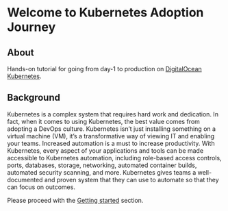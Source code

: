 # Welcome to Kubernetes Adoption Journey

## About

Hands-on tutorial for going from day-1 to production on [DigitalOcean Kubernetes](https://docs.digitalocean.com/products/kubernetes/).

## Background

Kubernetes is a complex system that requires hard work and dedication. In fact, when it comes to using Kubernetes, the best value comes from adopting a DevOps culture. Kubernetes isn’t just installing something on a virtual machine (VM), it’s a transformative way of viewing IT and enabling your teams. Increased automation is a must to increase productivity. With Kubernetes, every aspect of your applications and tools can be made accessible to Kubernetes automation, including role-based access controls, ports, databases, storage, networking, automated container builds, automated security scanning, and more. Kubernetes gives teams a well-documented and proven system that they can use to automate so that they can focus on outcomes.

Please proceed with the [Getting started](installing-required-tools.md) section.
